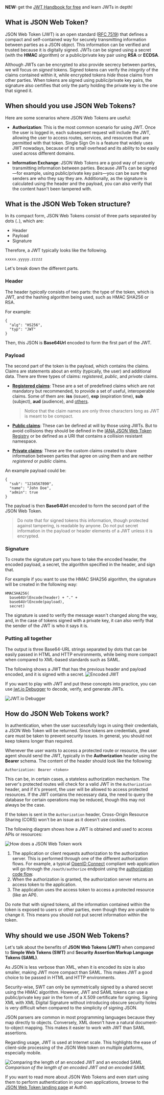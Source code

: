 **NEW:** get the [JWT Handbook for free](https://auth0.com/e-books/jwt-handbook) and learn JWTs in depth!

## What is JSON Web Token?
JSON Web Token (JWT) is an open standard ([RFC 7519](https://tools.ietf.org/html/rfc7519)) that defines a compact and self-contained way for securely transmitting information between parties as a JSON object. This information can be verified and trusted because it is digitally signed. JWTs can be signed using a secret (with the **HMAC** algorithm) or a public/private key pair using **RSA** or **ECDSA**.

Although JWTs can be encrypted to also provide secrecy between parties, we will focus on *signed* tokens. Signed tokens can verify the *integrity* of the claims contained within it, while encrypted tokens *hide* those claims from other parties. When tokens are signed using public/private key pairs, the signature also certifies that only the party holding the private key is the one that signed it.

## When should you use JSON Web Tokens?
Here are some scenarios where JSON Web Tokens are useful:

- **Authorization**: This is the most common scenario for using JWT. Once the user is logged in, each subsequent request will include the JWT, allowing the user to access routes, services, and resources that are permitted with that token. Single Sign On is a feature that widely uses JWT nowadays, because of its small overhead and its ability to be easily used across different domains.

- **Information Exchange**: JSON Web Tokens are a good way of securely transmitting information between parties. Because JWTs can be signed—for example, using public/private key pairs—you can be sure the senders are who they say they are. Additionally, as the signature is calculated using the header and the payload, you can also verify that the content hasn't been tampered with.

## What is the JSON Web Token structure?
In its compact form, JSON Web Tokens consist of three parts separated by dots (`.`), which are:

- Header
- Payload
- Signature

Therefore, a JWT typically looks like the following.

`xxxxx.yyyyy.zzzzz`

Let's break down the different parts.

### Header

The header *typically* consists of two parts: the type of the token, which is JWT, and the hashing algorithm being used, such as HMAC SHA256 or RSA.

For example:

```
{
  "alg": "HS256",
  "typ": "JWT"
}
```

Then, this JSON is **Base64Url** encoded to form the first part of the JWT.

### Payload

The second part of the token is the payload, which contains the claims. Claims are statements about an entity (typically, the user) and additional data.
There are three types of claims: *registered*, *public*, and *private* claims.

- [**Registered claims**](https://tools.ietf.org/html/rfc7519#section-4.1): These are a set of predefined claims which are not mandatory but recommended, to provide a set of useful, interoperable claims. Some of them are: **iss** (issuer), **exp** (expiration time), **sub** (subject), **aud** (audience), and [others](https://tools.ietf.org/html/rfc7519#section-4.1).

	> Notice that the claim names are only three characters long as JWT is meant to be compact.

- [**Public claims**](https://tools.ietf.org/html/rfc7519#section-4.2): These can be defined at will by those using JWTs. But to avoid collisions they should be defined in the [IANA JSON Web Token Registry](https://www.iana.org/assignments/jwt/jwt.xhtml) or be defined as a URI that contains a collision resistant namespace.

- [**Private claims**](https://tools.ietf.org/html/rfc7519#section-4.3): These are the custom claims created to share information between parties that agree on using them and are neither *registered* or *public* claims.

An example payload could be:

```
{
  "sub": "1234567890",
  "name": "John Doe",
  "admin": true
}
```

The payload is then **Base64Url** encoded to form the second part of the JSON Web Token.

> Do note that for signed tokens this information, though protected against tampering, is readable by anyone. Do not put secret information in the payload or header elements of a JWT unless it is encrypted.

### Signature
To create the signature part you have to take the encoded header, the encoded payload, a secret, the algorithm specified in the header, and sign that.

For example if you want to use the HMAC SHA256 algorithm, the signature will be created in the following way:

```
HMACSHA256(
  base64UrlEncode(header) + "." +
  base64UrlEncode(payload),
  secret)
```

The signature is used to verify the message wasn't changed along the way, and, in the case of tokens signed with a private key, it can also verify that the sender of the JWT is who it says it is.

### Putting all together

The output is three Base64-URL strings separated by dots that can be easily passed in HTML and HTTP environments, while being more compact when compared to XML-based standards such as SAML.

The following shows a JWT that has the previous header and payload encoded, and it is signed with a secret.
![Encoded JWT](https://cdn.auth0.com/content/jwt/encoded-jwt3.png)

If you want to play with JWT and put these concepts into practice, you can use [jwt.io Debugger](http://jwt.io) to decode, verify, and generate JWTs.

![JWT.io Debugger](https://cdn.auth0.com/blog/legacy-app-auth/legacy-app-auth-5.png)

## How do JSON Web Tokens work?
In authentication, when the user successfully logs in using their credentials, a JSON Web Token will be returned. Since tokens are credentials, great care must be taken to prevent security issues. In general, you should not keep tokens longer than required.

Whenever the user wants to access a protected route or resource, the user agent should send the JWT, typically in the **Authorization** header using the **Bearer** schema. The content of the header should look like the following:

```
Authorization: Bearer <token>
```

This can be, in certain cases, a stateless authorization mechanism. The server's protected routes will check for a valid JWT in the `Authorization` header, and if it's present, the user will be allowed to access protected resources. If the JWT contains the necessary data, the need to query the database for certain operations may be reduced, though this may not always be the case.

If the token is sent in the `Authorization` header, Cross-Origin Resource Sharing (CORS) won't be an issue as it doesn't use cookies.

The following diagram shows how a JWT is obtained and used to access APIs or resources:

![How does a JSON Web Token work](https://cdn2.auth0.com/docs/media/articles/api-auth/client-credentials-grant.png)

1. The application or client requests authorization to the authorization server. This is performed through one of the different authorization flows. For example, a typical [OpenID Connect](http://openid.net/connect/) compliant web application will go through the `/oauth/authorize` endpoint using the [authorization code flow](http://openid.net/specs/openid-connect-core-1_0.html#CodeFlowAuth).
2. When the authorization is granted, the authorization server returns an access token to the application.
3. The application uses the access token to access a protected resource (like an API).

Do note that with signed tokens, all the information contained within the token is exposed to users or other parties, even though they are unable to change it. This means you should not put secret information within the token.

## Why should we use JSON Web Tokens?

Let's talk about the benefits of **JSON Web Tokens (JWT)** when compared to **Simple Web Tokens (SWT)** and **Security Assertion Markup Language Tokens (SAML)**.

As JSON is less verbose than XML, when it is encoded its size is also smaller, making JWT more compact than SAML. This makes JWT a good choice to be passed in HTML and HTTP environments.

Security-wise, SWT can only be symmetrically signed by a shared secret using the HMAC algorithm. However, JWT and SAML tokens can use a public/private key pair in the form of a X.509 certificate for signing. Signing XML with XML Digital Signature without introducing obscure security holes is very difficult when compared to the simplicity of signing JSON.

JSON parsers are common in most programming languages because they map directly to objects. Conversely, XML doesn't have a natural document-to-object mapping. This makes it easier to work with JWT than SAML assertions.

Regarding usage, JWT is used at Internet scale. This highlights the ease of client-side processing of the JSON Web token on multiple platforms, especially mobile.

![Comparing the length of an encoded JWT and an encoded SAML](https://cdn.auth0.com/content/jwt/comparing-jwt-vs-saml2.png)
_Comparison of the length of an encoded JWT and an encoded SAML_

If you want to read more about JSON Web Tokens and even start using them to perform authentication in your own applications, browse to the [JSON Web Token landing page](http://auth0.com/learn/json-web-tokens) at Auth0.
